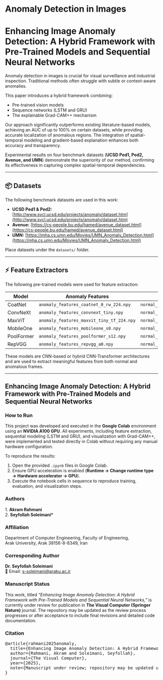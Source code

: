 # Anomaly Detection in Images
# Enhancing Image Anomaly Detection: A Hybrid Framework with Pre-Trained Models and Sequential Neural Networks
 <p>Anomaly detection in images is crucial for visual surveillance and industrial inspection. Traditional methods often struggle with subtle or context-aware anomalies.</p>

<p>This paper introduces a hybrid framework combining:</p>
<ul>
  <li>Pre-trained vision models</li>
  <li>Sequence networks (LSTM and GRU)</li>
  <li>The explainable Grad-CAM++ mechanism</li>
</ul>

<p>Our approach significantly outperforms existing literature-based models, achieving an AUC of up to 100% on certain datasets, while providing accurate localization of anomalous regions. The integration of spatial-temporal modeling and gradient-based explanation enhances both accuracy and transparency.</p>

<p>Experimental results on four benchmark datasets (<strong>UCSD Ped1, Ped2, Avenue, and UMN</strong>) demonstrate the superiority of our method, confirming its effectiveness in capturing complex spatial-temporal dependencies.</p>



---

## 📦 Datasets

The following benchmark datasets are used in this work:

- **UCSD Ped1 & Ped2:** [http://www.svcl.ucsd.edu/projects/anomaly/dataset.htm](http://www.svcl.ucsd.edu/projects/anomaly/dataset.htm)  
- **Avenue:** [https://cs-people.bu.edu/hamed/avenue_dataset.html](https://cs-people.bu.edu/hamed/avenue_dataset.html)  
- **UMN:** [https://mha.cs.umn.edu/Movies/UMN_Anomaly_Detection.html](https://mha.cs.umn.edu/Movies/UMN_Anomaly_Detection.html)  

Place datasets under the `datasets/` folder.

---

## ⚡ Feature Extractors

The following pre-trained models were used for feature extraction:

| Model       | Anomaly Features                  | Normal Features                  |
|------------|----------------------------------|---------------------------------|
| CoatNet    | `anomaly_features_coatnet_0_rw_224.npy` | `normal_features_coatnet_0_rw_224.npy` |
| ConvNeXt   | `anomaly_features_convnext_tiny.npy` | `normal_features_convnext_tiny.npy` |
| MaxViT     | `anomaly_features_maxvit_tiny_tf_224.npy` | `normal_features_maxvit_tiny_tf_224.npy` |
| MobileOne  | `anomaly_features_mobileone_s0.npy` | `normal_features_mobileone_s0.npy` |
| PoolFormer | `anomaly_features_poolformer_s12.npy` | `normal_features_poolformer_s12.npy` |
| RepVGG     | `anomaly_features_repvgg_a0.npy` |`normal_features_repvgg_a0.npy`   |

These models are CNN-based or hybrid CNN-Transformer architectures and are used to extract meaningful features from both normal and anomalous frames.

---

 <h2>Enhancing Image Anomaly Detection: A Hybrid Framework with Pre-Trained Models and Sequential Neural Networks</h2>

<h3>How to Run</h3>

<p>
This project was developed and executed in the <b>Google Colab</b> environment using an <b>NVIDIA A100 GPU</b>. 
All experiments, including feature extraction, sequential modeling (LSTM and GRU), and visualization with Grad-CAM++, 
were implemented and tested directly in Colab without requiring any manual hardware configuration.
</p>

<p>
To reproduce the results:
</p>

<ol>
  <li>Open the provided <code>.ipynb</code> files in Google Colab.</li>
  <li>Ensure GPU acceleration is enabled (<b>Runtime → Change runtime type → Hardware accelerator → GPU</b>).</li>
  <li>Execute the notebook cells in sequence to reproduce training, evaluation, and visualization steps.</li>
</ol>

<h3>Authors</h3>
<p>
1. <b>Akram Rahmani</b><br>
2. <b>Seyfollah Soleimani*</b>
</p>

<h3>Affiliation</h3>
<p>
Department of Computer Engineering, Faculty of Engineering,<br>
Arak University, Arak 38156-8-8349, Iran
</p>

<h3>Corresponding Author</h3>
<p>
<b>Dr. Seyfollah Soleimani</b><br>
📧 Email: <a href="mailto:s-soleimani@araku.ac.ir">s-soleimani@araku.ac.ir</a>
</p>

<h3>Manuscript Status</h3>
<p>
This work, titled <i>“Enhancing Image Anomaly Detection: A Hybrid Framework with Pre-Trained Models and Sequential Neural Networks,”</i> 
is currently under review for publication in <b>The Visual Computer (Springer Nature)</b> journal. 
The repository may be updated as the review process progresses or after acceptance to include 
final revisions and detailed code documentation.
</p>

<h3>Citation</h3>
<pre>
@article{rahmani2025anomaly,
  title={Enhancing Image Anomaly Detection: A Hybrid Framework with Pre-Trained Models and Sequential Neural Networks},
  author={Rahmani, Akram and Soleimani, Seyfollah},
  journal={The Visual Computer},
  year={2025},
  note={Manuscript under review; repository may be updated upon acceptance.}
}
</pre>
